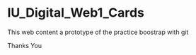 # IU_Digital_Web1_Cards

This web content a prototype of the practice boostrap with git

Thanks You

